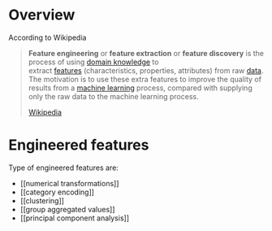 # Overview
According to Wikipedia
> **Feature engineering** or **feature extraction** or **feature discovery** is the process of using [domain knowledge](https://en.wikipedia.org/wiki/Domain_knowledge "Domain knowledge") to extract [features](https://en.wikipedia.org/wiki/Feature_(machine_learning) "Feature (machine learning)") (characteristics, properties, attributes) from raw [data](https://en.wikipedia.org/wiki/Data "Data"). The motivation is to use these extra features to improve the quality of results from a [machine learning](https://en.wikipedia.org/wiki/Machine_learning "Machine learning") process, compared with supplying only the raw data to the machine learning process.
> 
> [Wikipedia](https://en.wikipedia.org/wiki/Feature_engineering)

# Engineered features
Type of engineered features are:
- [[numerical transformations]]
- [[category encoding]]
- [[clustering]]
- [[group aggregated values]]
- [[principal component analysis]]




